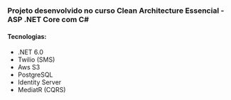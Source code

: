<h3>Projeto desenvolvido no curso Clean Architecture Essencial - ASP .NET Core com C#</h3>
<h4>Tecnologias:</h4>
<ul>
  <li>
    .NET 6.0
  </li>
  <li>
    Twilio (SMS)
  </li>
  <li>
    Aws S3
  </li>
  <li>
    PostgreSQL
  </li>
  <li>
    Identity Server
  </li>
  <li>
    MediatR (CQRS)
  </li>
</ul>
